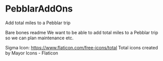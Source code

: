 # PebblarAddOns
Add total miles to a Pebblar trip

Bare bones readme
We want to be able to add total miles to a Pebblar trip so we can plan maintenance etc. 

Sigma Icon: https://www.flaticon.com/free-icons/total Total icons created by Mayor Icons - Flaticon
